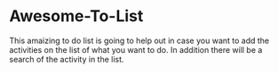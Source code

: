 # Awesome-To-List
This amaizing to do list is going to help out in case you want to add the activities on the list of what you want to do. In addition there will be a search of the activity in  the list.
